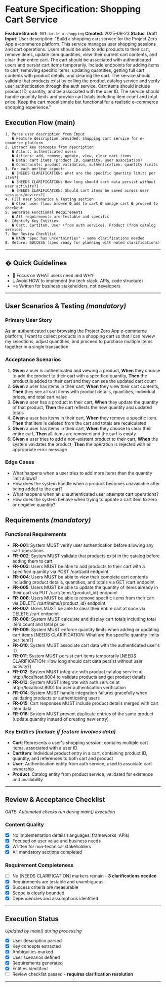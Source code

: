# Feature Specification: Shopping Cart Service

**Feature Branch**: `003-build-a-shopping`
**Created**: 2025-09-23
**Status**: Draft
**Input**: User description: "Build a shopping cart service for the Project Zero App e-commerce platform. This service manages user shopping sessions and cart operations. Users should be able to add products to their cart, remove items, update item quantities, view their current cart contents, and clear their entire cart. The cart should be associated with authenticated users and persist cart items temporarily. Include endpoints for adding items to cart, removing specific items, updating quantities, getting full cart contents with product details, and clearing the cart. The service should validate that products exist by calling the product catalog service and verify user authentication through the auth service. Cart items should include product ID, quantity, and be associated with the user ID. The service should handle quantity limits and provide cart totals including item count and total price. Keep the cart model simple but functional for a realistic e-commerce shopping experience."

## Execution Flow (main)
```
1. Parse user description from Input
   � Feature description provided: Shopping cart service for e-commerce platform
2. Extract key concepts from description
   � Actors: authenticated users
   � Actions: add, remove, update, view, clear cart items
   � Data: cart items (product ID, quantity, user association)
   � Constraints: product validation, authentication, quantity limits
3. For each unclear aspect:
   � [NEEDS CLARIFICATION: What are the specific quantity limits per item?]
   � [NEEDS CLARIFICATION: How long should cart data persist without user activity?]
   � [NEEDS CLARIFICATION: Should cart items be saved across user sessions/devices?]
4. Fill User Scenarios & Testing section
   � Clear user flow: browse � add to cart � manage cart � proceed to checkout
5. Generate Functional Requirements
   � All requirements are testable and specific
6. Identify Key Entities
   � Cart, CartItem, User (from auth service), Product (from catalog service)
7. Run Review Checklist
   � WARN "Spec has uncertainties" - some clarifications needed
8. Return: SUCCESS (spec ready for planning with noted clarifications)
```

---

## � Quick Guidelines
-  Focus on WHAT users need and WHY
- L Avoid HOW to implement (no tech stack, APIs, code structure)
- =e Written for business stakeholders, not developers

---

## User Scenarios & Testing *(mandatory)*

### Primary User Story
As an authenticated user browsing the Project Zero App e-commerce platform, I want to collect products in a shopping cart so that I can review my selections, adjust quantities, and proceed to purchase multiple items together in a single transaction.

### Acceptance Scenarios
1. **Given** a user is authenticated and viewing a product, **When** they choose to add the product to their cart with a specified quantity, **Then** the product is added to their cart and they can see the updated cart count
2. **Given** a user has items in their cart, **When** they view their cart contents, **Then** they see all cart items with product details, quantities, individual prices, and total cart value
3. **Given** a user has a product in their cart, **When** they update the quantity of that product, **Then** the cart reflects the new quantity and updated totals
4. **Given** a user has items in their cart, **When** they remove a specific item, **Then** that item is deleted from the cart and totals are recalculated
5. **Given** a user has items in their cart, **When** they choose to clear their entire cart, **Then** all items are removed and the cart is empty
6. **Given** a user tries to add a non-existent product to their cart, **When** the system validates the product, **Then** the operation is rejected with an appropriate error message

### Edge Cases
- What happens when a user tries to add more items than the quantity limit allows?
- How does the system handle when a product becomes unavailable after being added to the cart?
- What happens when an unauthenticated user attempts cart operations?
- How does the system behave when trying to update a cart item to zero or negative quantity?

## Requirements *(mandatory)*

### Functional Requirements
- **FR-001**: System MUST verify user authentication before allowing any cart operations
- **FR-002**: System MUST validate that products exist in the catalog before adding them to cart
- **FR-003**: Users MUST be able to add products to their cart with a specified quantity via POST /cart/add endpoint
- **FR-004**: Users MUST be able to view their complete cart contents including product details, quantities, and totals via GET /cart endpoint
- **FR-005**: Users MUST be able to update the quantity of items already in their cart via PUT /cart/items/{product_id} endpoint
- **FR-006**: Users MUST be able to remove specific items from their cart via DELETE /cart/items/{product_id} endpoint
- **FR-007**: Users MUST be able to clear their entire cart at once via DELETE /cart endpoint
- **FR-008**: System MUST calculate and display cart totals including total item count and total price
- **FR-009**: System MUST enforce quantity limits when adding or updating cart items [NEEDS CLARIFICATION: What are the specific quantity limits per item?]
- **FR-010**: System MUST associate cart data with the authenticated user's ID
- **FR-011**: System MUST persist cart items temporarily [NEEDS CLARIFICATION: How long should cart data persist without user activity?]
- **FR-012**: System MUST integrate with product catalog service at http://localhost:8004 to validate products and get product details
- **FR-013**: System MUST integrate with auth service at http://localhost:8001 for user authentication verification
- **FR-014**: System MUST handle integration failures gracefully when validating products or authenticating users
- **FR-015**: Cart responses MUST include product details merged with cart item data
- **FR-016**: System MUST prevent duplicate entries of the same product (update quantity instead of creating new entry)

### Key Entities *(include if feature involves data)*
- **Cart**: Represents a user's shopping session, contains multiple cart items, associated with a user ID
- **CartItem**: Individual product entry in a cart, containing product ID, quantity, and references to both cart and product
- **User**: Authentication entity from auth service, used to associate cart ownership
- **Product**: Catalog entity from product service, validated for existence and availability

---

## Review & Acceptance Checklist
*GATE: Automated checks run during main() execution*

### Content Quality
- [x] No implementation details (languages, frameworks, APIs)
- [x] Focused on user value and business needs
- [x] Written for non-technical stakeholders
- [x] All mandatory sections completed

### Requirement Completeness
- [ ] No [NEEDS CLARIFICATION] markers remain - **3 clarifications needed**
- [x] Requirements are testable and unambiguous
- [x] Success criteria are measurable
- [x] Scope is clearly bounded
- [x] Dependencies and assumptions identified

---

## Execution Status
*Updated by main() during processing*

- [x] User description parsed
- [x] Key concepts extracted
- [x] Ambiguities marked
- [x] User scenarios defined
- [x] Requirements generated
- [x] Entities identified
- [ ] Review checklist passed - **requires clarification resolution**

---